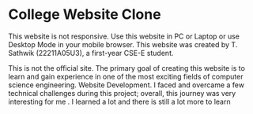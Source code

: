 
# College Website Clone
This website is not responsive.
Use this website in PC or Laptop or use Desktop Mode in your mobile browser.
This website was created by T. Sathwik (22211A05U3), a first-year CSE-E student. 

This is not the official site.
The primary goal of creating this website is to learn and gain experience in one of the most exciting fields of
computer science engineering. Website Development. I faced and overcame a few technical challenges during this
 project; overall, this journey was very interesting for me . I learned a lot and there is still a lot more to
learn
